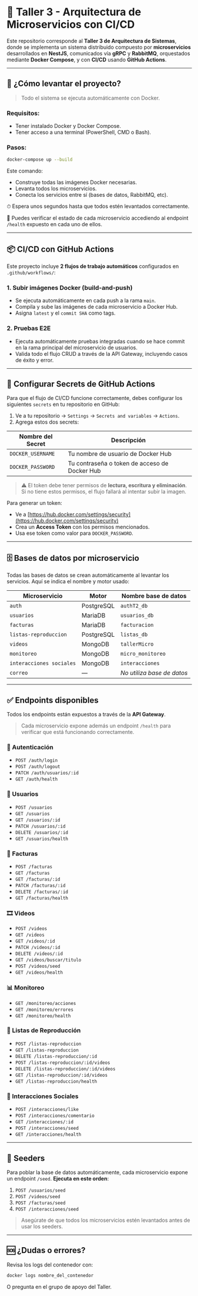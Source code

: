 
# 🎯 Taller 3 - Arquitectura de Microservicios con CI/CD

Este repositorio corresponde al **Taller 3 de Arquitectura de Sistemas**, donde se implementa un sistema distribuido compuesto por **microservicios** desarrollados en **NestJS**, comunicados vía **gRPC** y **RabbitMQ**, orquestados mediante **Docker Compose**, y con **CI/CD** usando **GitHub Actions**.

---

## 🚀 ¿Cómo levantar el proyecto?

> Todo el sistema se ejecuta automáticamente con Docker.

### Requisitos:
- Tener instalado Docker y Docker Compose.
- Tener acceso a una terminal (PowerShell, CMD o Bash).

### Pasos:

```bash
docker-compose up --build
```

Este comando:
- Construye todas las imágenes Docker necesarias.
- Levanta todos los microservicios.
- Conecta los servicios entre sí (bases de datos, RabbitMQ, etc).

⏱ Espera unos segundos hasta que todos estén levantados correctamente.

📍 Puedes verificar el estado de cada microservicio accediendo al endpoint `/health` expuesto en cada uno de ellos.

---

## 📦 CI/CD con GitHub Actions

Este proyecto incluye **2 flujos de trabajo automáticos** configurados en `.github/workflows/`:

### 1. Subir imágenes Docker (build-and-push)
- Se ejecuta automáticamente en cada push a la rama `main`.
- Compila y sube las imágenes de cada microservicio a Docker Hub.
- Asigna `latest` y el `commit SHA` como tags.

### 2. Pruebas E2E
- Ejecuta automáticamente pruebas integradas cuando se hace commit en la rama principal del microservicio de usuarios.
- Valida todo el flujo CRUD a través de la API Gateway, incluyendo casos de éxito y error.

---

## 🔐 Configurar Secrets de GitHub Actions

Para que el flujo de CI/CD funcione correctamente, debes configurar los siguientes `secrets` en tu repositorio en GitHub:

1. Ve a tu repositorio → `Settings` → `Secrets and variables` → `Actions`.
2. Agrega estos dos secrets:

| Nombre del Secret         | Descripción                          |
|---------------------------|--------------------------------------|
| `DOCKER_USERNAME`         | Tu nombre de usuario de Docker Hub   |
| `DOCKER_PASSWORD`         | Tu contraseña o token de acceso de Docker Hub |

> ⚠️ El token debe tener permisos de **lectura, escritura y eliminación**. Si no tiene estos permisos, el flujo fallará al intentar subir la imagen.

Para generar un token:
- Ve a [https://hub.docker.com/settings/security](https://hub.docker.com/settings/security)
- Crea un **Access Token** con los permisos mencionados.
- Usa ese token como valor para `DOCKER_PASSWORD`.

---

## 🗄️ Bases de datos por microservicio

Todas las bases de datos se crean automáticamente al levantar los servicios. Aquí se indica el nombre y motor usado:

| Microservicio              | Motor       | Nombre base de datos              |
|----------------------------|-------------|-----------------------------------|
| `auth`                    | PostgreSQL  | `authT2_db`                       |
| `usuarios`                | MariaDB     | `usuarios_db`                     |
| `facturas`                | MariaDB     | `facturacion`                     |
| `listas-reproduccion`     | PostgreSQL  | `listas_db`                       |
| `videos`                  | MongoDB     | `tallerMicro`                     |
| `monitoreo`               | MongoDB     | `micro_monitoreo`                 |
| `interacciones sociales` | MongoDB     | `interacciones`                   |
| `correo`                  | —           | *No utiliza base de datos*        |

---

## ✅ Endpoints disponibles

Todos los endpoints están expuestos a través de la **API Gateway**.

> Cada microservicio expone además un endpoint `/health` para verificar que está funcionando correctamente.

### 🔐 Autenticación
- `POST /auth/login`
- `POST /auth/logout`
- `PATCH /auth/usuarios/:id`
- `GET /auth/health`

### 👤 Usuarios
- `POST /usuarios`
- `GET /usuarios`
- `GET /usuarios/:id`
- `PATCH /usuarios/:id`
- `DELETE /usuarios/:id`
- `GET /usuarios/health`

### 🧾 Facturas
- `POST /facturas`
- `GET /facturas`
- `GET /facturas/:id`
- `PATCH /facturas/:id`
- `DELETE /facturas/:id`
- `GET /facturas/health`

### 🎞 Videos
- `POST /videos`
- `GET /videos`
- `GET /videos/:id`
- `PATCH /videos/:id`
- `DELETE /videos/:id`
- `GET /videos/buscar/titulo`
- `POST /videos/seed`
- `GET /videos/health`

### 📊 Monitoreo
- `GET /monitoreo/acciones`
- `GET /monitoreo/errores`
- `GET /monitoreo/health`

### 🎵 Listas de Reproducción
- `POST /listas-reproduccion`
- `GET /listas-reproduccion`
- `DELETE /listas-reproduccion/:id`
- `POST /listas-reproduccion/:id/videos`
- `DELETE /listas-reproduccion/:id/videos`
- `GET /listas-reproduccion/:id/videos`
- `GET /listas-reproduccion/health`

### 💬 Interacciones Sociales
- `POST /interacciones/like`
- `POST /interacciones/comentario`
- `GET /interacciones/:id`
- `POST /interacciones/seed`
- `GET /interacciones/health`

---

## 🔄 Seeders

Para poblar la base de datos automáticamente, cada microservicio expone un endpoint `/seed`. **Ejecuta en este orden**:

1. `POST /usuarios/seed`
2. `POST /videos/seed`
3. `POST /facturas/seed`
4. `POST /interacciones/seed`

> Asegúrate de que todos los microservicios estén levantados antes de usar los seeders.

---

## 🆘 ¿Dudas o errores?

Revisa los logs del contenedor con:

```bash
docker logs nombre_del_contenedor
```

O pregunta en el grupo de apoyo del Taller.